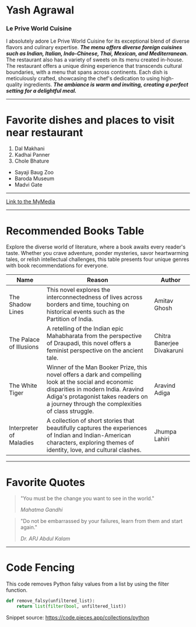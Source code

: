 # Yash Agrawal
### Le Prive World Cuisine
I absolutely adore Le Prive World Cuisine for its exceptional blend of diverse flavors and culinary expertise. ***The menu offers diverse foreign cuisines such as Indian, Italian, Indo-Chinese, Thai, Mexican, and Mediterranean.*** The restaurant also has a variety of sweets on its menu created in-house. The restaurant offers a unique dining experience that transcends cultural boundaries, with a menu that spans across continents. Each dish is meticulously crafted, showcasing the chef's dedication to using high-quality ingredients. ***The ambiance is warm and inviting, creating a perfect setting for a delightful meal.***

---
# Favorite dishes and places to visit near restaurant
1. Dal Makhani
2. Kadhai Panner
3. Chole Bhature
- Sayaji Baug Zoo
- Baroda Museum
- Madvi Gate
---

[Link to the MyMedia](/MyMedia.md)

---

# Recommended Books Table
Explore the diverse world of literature, where a book awaits every reader's taste. Whether you crave adventure, ponder mysteries, savor heartwarming tales, or relish intellectual challenges, this table presents four unique genres with book recommendations for everyone.

| Name | Reason | Author |
| ------------- | ------------- | -------- |
| The Shadow Lines  | This novel explores the interconnectedness of lives across borders and time, touching on historical events such as the Partition of India.   | Amitav Ghosh |
| The Palace of Illusions  | A retelling of the Indian epic Mahabharata from the perspective of Draupadi, this novel offers a feminist perspective on the ancient tale.   | Chitra Banerjee Divakaruni |
| The White Tiger  | Winner of the Man Booker Prize, this novel offers a dark and compelling look at the social and economic disparities in modern India. Aravind Adiga's protagonist takes readers on a journey through the complexities of class struggle. | Aravind Adiga |
| Interpreter of Maladies  | A collection of short stories that beautifully captures the experiences of Indian and Indian-American characters, exploring themes of identity, love, and cultural clashes. | Jhumpa Lahiri |

---

# Favorite Quotes
> "You must be the change you want to see in the world."
>
>*Mahatma Gandhi*

>"Do not be embarrassed by your failures, learn from them and start again." 
>
>*Dr. APJ Abdul Kalam*

---

# Code Fencing
This code removes Python falsy values from a list by using the filter function.

```python
def remove_falsy(unfiltered_list):
    return list(filter(bool, unfiltered_list)) 

```

Snippet source: <https://code.pieces.app/collections/python>
